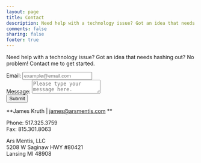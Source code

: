```yaml
---
layout: page
title: Contact
description: Need help with a technology issue? Got an idea that needs hashing out? No problem! Contact me to get started.
comments: false
sharing: false
footer: true
---
```


<p id="getStarted">Need help with a technology issue? Got an idea that needs hashing out? No problem! Contact me to get started.</p>

<form role="form">
  <div class="form-group">
    <label for="InputEmail">Email:</label>
    <input type="email" class="form-control" id="email" placeholder="example@email.com">
  </div>
  <div class="form-group">
    <label for="MessageTextarea">Message:</label>
    <textarea class="form-control" id="messageArea" placeholder="Please type your message here."></textarea>
  </div>
  <div class="form-group">
    <input type="submit" value="Submit" id="submit">
  </div>
</form>

**James Kruth | james@arsmentis.com **

Phone: 517.325.3759<br>
Fax: 815.301.8063

Ars Mentis, LLC<br>
5208 W Saginaw HWY #80421<br>
Lansing MI 48908